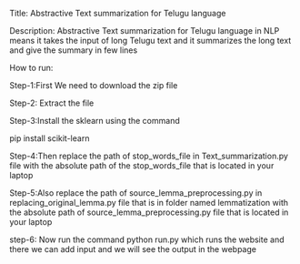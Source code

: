 Title: Abstractive Text summarization for Telugu language

Description: Abstractive Text summarization for Telugu language in NLP means it takes the input of long Telugu text and it summarizes the long text and give the summary in few lines

How to run:

Step-1:First We need to download the zip file

Step-2: Extract the file

Step-3:Install the sklearn using the command

pip install scikit-learn 

Step-4:Then replace the path of stop_words_file in Text_summarization.py file with the absolute path of the stop_words_file that is located in your laptop

Step-5:Also replace the path of source_lemma_preprocessing.py in replacing_original_lemma.py file that is in folder named lemmatization with the absolute path of source_lemma_preprocessing.py file that is located in your laptop

step-6: Now run the command python run.py which runs the website and there we can add input and we will see the output in the webpage
 
